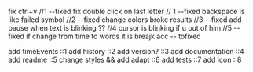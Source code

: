 fix ctrl+v //1 --fixed
fix double click on last letter // 1 --fixed
backspace is like failed symbol //2 --fixed
change colors broke results //3 --fixed
add pause when text is blinking ?? //4
cursor is blinking if u out of him //5 --fixed
if change from time to words it is breajk
acc -- tofixed

add timeEvents ::1
add history ::2
add version? ::3
add documentation ::4
add readme ::5
change styles && add adapt ::6
add tests ::7
add icon ::8